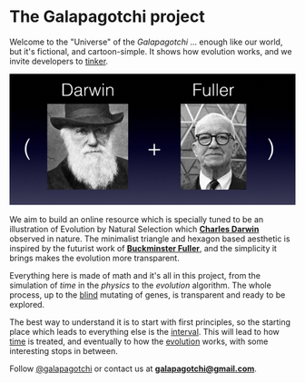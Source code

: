 # The Galapagotchi project

Welcome to the "Universe" of the *Galapagotchi* ... enough like our world, but it's fictional, and cartoon-simple. It shows how evolution works, and we invite developers to [tinker](https://github.com/elastic-interval/galapagotchi).
 
![darwin fuller](media/darwin-fuller.png) 
 
 We aim to build an online resource which is specially tuned to be an illustration of Evolution by Natural Selection which [**Charles Darwin**](https://en.wikipedia.org/wiki/Charles_Darwin) observed in nature. The minimalist triangle and hexagon based aesthetic is inspired by the futurist work of [**Buckminster Fuller**](https://en.wikipedia.org/wiki/Buckminster_Fuller), and the simplicity it brings makes the evolution more transparent. 

Everything here is made of math and it's all in this project, from the simulation of *time* in the *physics* to the *evolution* algorithm. The whole process, up to the [blind](https://en.wikipedia.org/wiki/The_Blind_Watchmaker) mutating of genes, is transparent and ready to be explored.

The best way to understand it is to start with first principles, so the starting place which leads to everything else is the [interval](interval.md). This will lead to how [time](time.md) is treated, and eventually to how the [evolution](evolution.md) works, with some interesting stops in between.

Follow [@galapagotchi](https://twitter.com/galapagotchi) or contact us at **galapagotchi@gmail.com**.